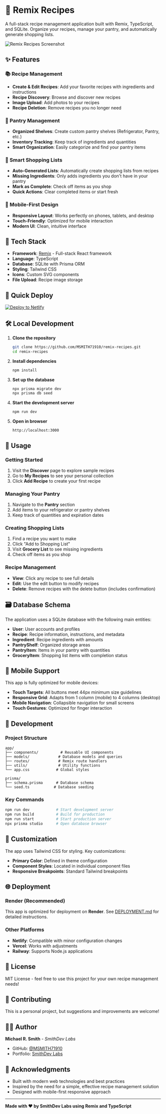 # 🍳 Remix Recipes

A full-stack recipe management application built with Remix, TypeScript, and SQLite. Organize your recipes, manage your pantry, and automatically generate shopping lists.

![Remix Recipes Screenshot](screenshot.png)

## ✨ Features

### 📚 Recipe Management
- **Create & Edit Recipes**: Add your favorite recipes with ingredients and instructions
- **Recipe Discovery**: Browse and discover new recipes
- **Image Upload**: Add photos to your recipes
- **Recipe Deletion**: Remove recipes you no longer need

### 🥫 Pantry Management
- **Organized Shelves**: Create custom pantry shelves (Refrigerator, Pantry, etc.)
- **Inventory Tracking**: Keep track of ingredients and quantities
- **Smart Organization**: Easily categorize and find your pantry items

### 🛒 Smart Shopping Lists
- **Auto-Generated Lists**: Automatically create shopping lists from recipes
- **Missing Ingredients**: Only adds ingredients you don't have in your pantry
- **Mark as Complete**: Check off items as you shop
- **Quick Actions**: Clear completed items or start fresh

### 📱 Mobile-First Design
- **Responsive Layout**: Works perfectly on phones, tablets, and desktop
- **Touch-Friendly**: Optimized for mobile interaction
- **Modern UI**: Clean, intuitive interface

## 🚀 Tech Stack

- **Framework**: [Remix](https://remix.run/) - Full-stack React framework
- **Language**: TypeScript
- **Database**: SQLite with Prisma ORM
- **Styling**: Tailwind CSS
- **Icons**: Custom SVG components
- **File Upload**: Recipe image storage

## 🚀 Quick Deploy

<!-- Deployment trigger comment -->

[![Deploy to Netlify](https://www.netlify.com/img/deploy/button.svg)](https://app.netlify.com/start/deploy?repository=https://github.com/MSMITH71910/remix-recipes)

## 🛠️ Local Development

1. **Clone the repository**
   ```bash
   git clone https://github.com/MSMITH71910/remix-recipes.git
   cd remix-recipes
   ```

2. **Install dependencies**
   ```bash
   npm install
   ```

3. **Set up the database**
   ```bash
   npx prisma migrate dev
   npx prisma db seed
   ```

4. **Start the development server**
   ```bash
   npm run dev
   ```

5. **Open in browser**
   ```
   http://localhost:3000
   ```

## 📖 Usage

### Getting Started
1. Visit the **Discover** page to explore sample recipes
2. Go to **My Recipes** to see your personal collection
3. Click **Add Recipe** to create your first recipe

### Managing Your Pantry
1. Navigate to the **Pantry** section
2. Add items to your refrigerator or pantry shelves
3. Keep track of quantities and expiration dates

### Creating Shopping Lists
1. Find a recipe you want to make
2. Click "Add to Shopping List" 
3. Visit **Grocery List** to see missing ingredients
4. Check off items as you shop

### Recipe Management
- **View**: Click any recipe to see full details
- **Edit**: Use the edit button to modify recipes
- **Delete**: Remove recipes with the delete button (includes confirmation)

## 🗃️ Database Schema

The application uses a SQLite database with the following main entities:

- **User**: User accounts and profiles
- **Recipe**: Recipe information, instructions, and metadata
- **Ingredient**: Recipe ingredients with amounts
- **PantryShelf**: Organized storage areas
- **PantryItem**: Items in your pantry with quantities
- **GroceryItem**: Shopping list items with completion status

## 📱 Mobile Support

This app is fully optimized for mobile devices:

- **Touch Targets**: All buttons meet 44px minimum size guidelines
- **Responsive Grid**: Adapts from 1 column (mobile) to 4 columns (desktop)
- **Mobile Navigation**: Collapsible navigation for small screens
- **Touch Gestures**: Optimized for finger interaction

## 🔧 Development

### Project Structure
```
app/
├── components/          # Reusable UI components
├── models/             # Database models and queries
├── routes/             # Remix route handlers
├── utils/              # Utility functions
└── app.css            # Global styles

prisma/
├── schema.prisma      # Database schema
└── seed.ts           # Database seeding
```

### Key Commands
```bash
npm run dev            # Start development server
npm run build          # Build for production
npm run start          # Start production server
npx prisma studio      # Open database browser
```

## 🎨 Customization

The app uses Tailwind CSS for styling. Key customizations:

- **Primary Color**: Defined in theme configuration
- **Component Styles**: Located in individual component files
- **Responsive Breakpoints**: Standard Tailwind breakpoints

## 🌐 Deployment

### **Render (Recommended)**  
This app is optimized for deployment on **Render**. See [DEPLOYMENT.md](DEPLOYMENT.md) for detailed instructions.

### **Other Platforms**  
- **Netlify**: Compatible with minor configuration changes  
- **Vercel**: Works with adjustments  
- **Railway**: Supports Node.js applications  

## 📄 License

MIT License - feel free to use this project for your own recipe management needs!

## 🤝 Contributing

This is a personal project, but suggestions and improvements are welcome!

## 👨‍💻 Author

**Michael R. Smith** - *SmithDev Labs*
- GitHub: [@MSMITH71910](https://github.com/MSMITH71910)
- Portfolio: [SmithDev Labs](https://github.com/MSMITH71910)

## 🙏 Acknowledgments

- Built with modern web technologies and best practices
- Inspired by the need for a simple, effective recipe management solution
- Designed with mobile-first responsive approach

---

**Made with ❤️ by SmithDev Labs using Remix and TypeScript**
